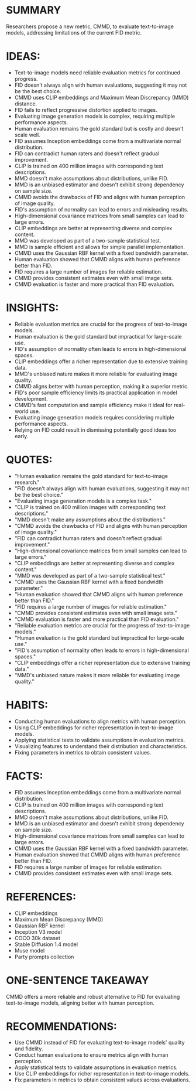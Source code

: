 # SUMMARY
Researchers propose a new metric, CMMD, to evaluate text-to-image models, addressing limitations of the current FID metric.

# IDEAS:
- Text-to-image models need reliable evaluation metrics for continued progress.
- FID doesn't always align with human evaluations, suggesting it may not be the best choice.
- CMMD uses CLIP embeddings and Maximum Mean Discrepancy (MMD) distance.
- FID fails to reflect progressive distortion applied to images.
- Evaluating image generation models is complex, requiring multiple performance aspects.
- Human evaluation remains the gold standard but is costly and doesn't scale well.
- FID assumes Inception embeddings come from a multivariate normal distribution.
- FID can contradict human raters and doesn't reflect gradual improvement.
- CLIP is trained on 400 million images with corresponding text descriptions.
- MMD doesn't make assumptions about distributions, unlike FID.
- MMD is an unbiased estimator and doesn't exhibit strong dependency on sample size.
- CMMD avoids the drawbacks of FID and aligns with human perception of image quality.
- FID's assumption of normality can lead to errors and misleading results.
- High-dimensional covariance matrices from small samples can lead to large errors.
- CLIP embeddings are better at representing diverse and complex content.
- MMD was developed as part of a two-sample statistical test.
- MMD is sample efficient and allows for simple parallel implementation.
- CMMD uses the Gaussian RBF kernel with a fixed bandwidth parameter.
- Human evaluation showed that CMMD aligns with human preference better than FID.
- FID requires a large number of images for reliable estimation.
- CMMD provides consistent estimates even with small image sets.
- CMMD evaluation is faster and more practical than FID evaluation.

# INSIGHTS:
- Reliable evaluation metrics are crucial for the progress of text-to-image models.
- Human evaluation is the gold standard but impractical for large-scale use.
- FID's assumption of normality often leads to errors in high-dimensional spaces.
- CLIP embeddings offer a richer representation due to extensive training data.
- MMD's unbiased nature makes it more reliable for evaluating image quality.
- CMMD aligns better with human perception, making it a superior metric.
- FID's poor sample efficiency limits its practical application in model development.
- CMMD's fast computation and sample efficiency make it ideal for real-world use.
- Evaluating image generation models requires considering multiple performance aspects.
- Relying on FID could result in dismissing potentially good ideas too early.

# QUOTES:
- "Human evaluation remains the gold standard for text-to-image research."
- "FID doesn't always align with human evaluations, suggesting it may not be the best choice."
- "Evaluating image generation models is a complex task."
- "CLIP is trained on 400 million images with corresponding text descriptions."
- "MMD doesn't make any assumptions about the distributions."
- "CMMD avoids the drawbacks of FID and aligns with human perception of image quality."
- "FID can contradict human raters and doesn't reflect gradual improvement."
- "High-dimensional covariance matrices from small samples can lead to large errors."
- "CLIP embeddings are better at representing diverse and complex content."
- "MMD was developed as part of a two-sample statistical test."
- "CMMD uses the Gaussian RBF kernel with a fixed bandwidth parameter."
- "Human evaluation showed that CMMD aligns with human preference better than FID."
- "FID requires a large number of images for reliable estimation."
- "CMMD provides consistent estimates even with small image sets."
- "CMMD evaluation is faster and more practical than FID evaluation."
- "Reliable evaluation metrics are crucial for the progress of text-to-image models."
- "Human evaluation is the gold standard but impractical for large-scale use."
- "FID's assumption of normality often leads to errors in high-dimensional spaces."
- "CLIP embeddings offer a richer representation due to extensive training data."
- "MMD's unbiased nature makes it more reliable for evaluating image quality."

# HABITS:
- Conducting human evaluations to align metrics with human perception.
- Using CLIP embeddings for richer representation in text-to-image models.
- Applying statistical tests to validate assumptions in evaluation metrics.
- Visualizing features to understand their distribution and characteristics.
- Fixing parameters in metrics to obtain consistent values.

# FACTS:
- FID assumes Inception embeddings come from a multivariate normal distribution.
- CLIP is trained on 400 million images with corresponding text descriptions.
- MMD doesn't make assumptions about distributions, unlike FID.
- MMD is an unbiased estimator and doesn't exhibit strong dependency on sample size.
- High-dimensional covariance matrices from small samples can lead to large errors.
- CMMD uses the Gaussian RBF kernel with a fixed bandwidth parameter.
- Human evaluation showed that CMMD aligns with human preference better than FID.
- FID requires a large number of images for reliable estimation.
- CMMD provides consistent estimates even with small image sets.

# REFERENCES:
- CLIP embeddings
- Maximum Mean Discrepancy (MMD)
- Gaussian RBF kernel
- Inception V3 model
- COCO 30k dataset
- Stable Diffusion 1.4 model
- Muse model
- Party prompts collection

# ONE-SENTENCE TAKEAWAY
CMMD offers a more reliable and robust alternative to FID for evaluating text-to-image models, aligning better with human perception.

# RECOMMENDATIONS:
- Use CMMD instead of FID for evaluating text-to-image models' quality and fidelity.
- Conduct human evaluations to ensure metrics align with human perception.
- Apply statistical tests to validate assumptions in evaluation metrics.
- Use CLIP embeddings for richer representation in text-to-image models.
- Fix parameters in metrics to obtain consistent values across evaluations.